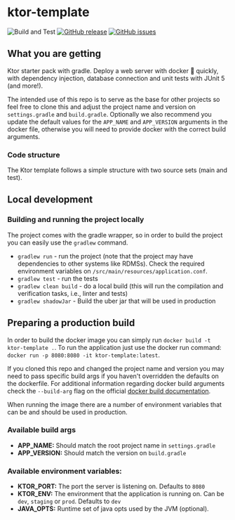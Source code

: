 # ktor-template

![Build and Test](https://github.com/aanciaes/ktor-template/workflows/Build%20and%20Test/badge.svg)
[![GitHub release](https://img.shields.io/github/release/aanciaes/ktor-template.svg)](https://github.com/aanciaes/ktor-template/releases/latest)
[![GitHub issues](https://img.shields.io/github/issues/aanciaes/ktor-template.svg)](https://github.com/aanciaes/ktor-template/issues/)

## What you are getting
Ktor starter pack with gradle. Deploy a web server with docker 🐳 quickly, with dependency injection, database 
connection and unit tests with JUnit 5 (and more!).

The intended use of this repo is to serve as the base for other projects so feel free to clone this and adjust the project
name and version on `settings.gradle` and `build.gradle`. Optionally we also recommend you update the default values 
for the `APP_NAME` and `APP_VERSION` arguments in the docker file, otherwise you will need to provide docker with the
correct build arguments.
 
### Code structure
The Ktor template follows a simple structure with two source sets (main and test).

## Local development
### Building and running the project locally
The project comes with the gradle wrapper, so in order to build the project you can easily use the `gradlew` command.

* `gradlew run` - run the project (note that the project may have dependencies to other systems like RDMSs). Check the 
required environment variables on `/src/main/resources/application.conf`.
* `gradlew test` - run the tests
* `gradlew clean build` - do a local build (this will run the compilation and verification tasks, i.e., linter and tests)
* `gradlew shadowJar` - Build the uber jar that will be used in production

## Preparing a production build

In order to build the docker image you can simply run `docker build -t ktor-template .`. To run the application just use
the docker run command: `docker run -p 8080:8080 -it ktor-template:latest`.

If you cloned this repo and changed the project name and version you may need to pass specific build args if you haven't 
overridden the defaults on the dockerfile. For additional information regarding docker build arguments check the `--build-arg` 
flag on the official [docker build documentation](https://docs.docker.com/engine/reference/commandline/build/).

When running the image there are a number of environment variables that can be and should be used in production.

### Available build args

- __APP_NAME:__ Should match the root project name in `settings.gradle`
- __APP_VERSION:__ Should match the version on `build.gradle`

### Available environment variables:

- __KTOR_PORT:__ The port the server is listening on. Defaults to `8080`
- __KTOR_ENV:__ The environment that the application is running on. Can be `dev`, `staging` or `prod`. Defaults to `dev`
- __JAVA_OPTS:__ Runtime set of java opts used by the JVM (optional).